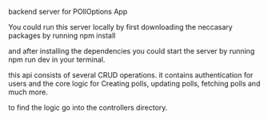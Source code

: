 backend server for POllOptions App

You could run this server locally by first downloading the neccasary packages by running
npm install

and after installing the dependencies you could start the server by running
npm run dev in your terminal.

this api consists of several CRUD operations.
it contains authentication for users and the core logic for Creating polls, updating polls, fetching polls and much more.

to find the logic go into the controllers directory.

 
